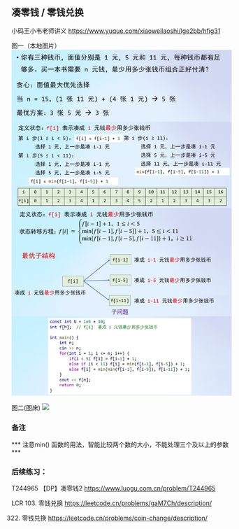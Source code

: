 ## 凑零钱 / 零钱兑换

小码王小韦老师讲义
https://www.yuque.com/xiaoweilaoshi/lge2bb/hfig31

图一（本地图片）
![image text](凑零钱.jpeg)

图二(图床)
![](https://pic.imgdb.cn/item/651ad78ec458853aef1a29db.png)
### 备注
*** 注意min() 函数的用法，智能比较两个数的大小，不能处理三个及以上的参数 ***

### 后续练习：

T244965 【DP】凑零钱2
https://www.luogu.com.cn/problem/T244965

LCR 103. 零钱兑换
https://leetcode.cn/problems/gaM7Ch/description/

322. 零钱兑换
https://leetcode.cn/problems/coin-change/description/

